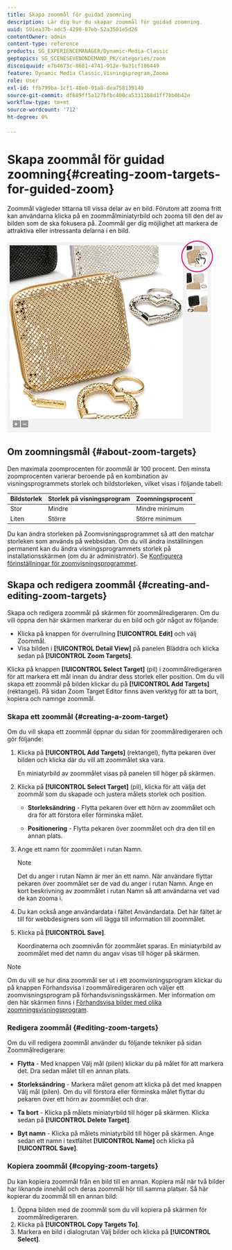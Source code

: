 ```yaml
---
title: Skapa zoommål för guidad zoomning
description: Lär dig hur du skapar zoommål för guidad zoomning.
uuid: 501ea37b-adc5-4290-87eb-52a3501e5d26
contentOwner: admin
content-type: reference
products: SG_EXPERIENCEMANAGER/Dynamic-Media-Classic
geptopics: SG_SCENESEVENONDEMAND_PK/categories/zoom
discoiquuid: e7b4673c-8681-4741-912e-9a31cf106449
feature: Dynamic Media Classic,Visningsprogram,Zooma
role: User
exl-id: ffb799ba-1cf1-48e0-91a8-dea758139140
source-git-commit: df689ff5a127bfbc400ca5331168d1ff7bb0b42e
workflow-type: tm+mt
source-wordcount: '712'
ht-degree: 0%

---
```


# Skapa zoommål för guidad zoomning{#creating-zoom-targets-for-guided-zoom}

Zoommål vägleder tittarna till vissa delar av en bild. Förutom att zooma fritt kan användarna klicka på en zoommålminiatyrbild och zooma till den del av bilden som de ska fokusera på. Zoommål ger dig möjlighet att markera de attraktiva eller intressanta delarna i en bild.

![Skapa zoommål för guidad zoomning](/help/assets/zo_guided_zoom.png)

## Om zoomningsmål {#about-zoom-targets}

Den maximala zoomprocenten för zoommål är 100 procent. Den minsta zoomprocenten varierar beroende på en kombination av visningsprogrammets storlek och bildstorleken, vilket visas i följande tabell:

| Bildstorlek | Storlek på visningsprogram | Zoomningsprocent |
|--- |--- |--- |
| Stor | Mindre | Mindre minimum |
| Liten | Större | Större minimum |

Du kan ändra storleken på Zoomvisningsprogrammet så att den matchar storleken som används på webbsidan. Om du vill ändra inställningen permanent kan du ändra visningsprogrammets storlek på installationsskärmen (om du är administratör). Se [Konfigurera förinställningar för zoomvisningsprogrammet](setting-zoom-viewer-presets.md#setting_up_zoom_viewer_presets).

## Skapa och redigera zoommål {#creating-and-editing-zoom-targets}

Skapa och redigera zoommål på skärmen för zoommålredigeraren. Om du vill öppna den här skärmen markerar du en bild och gör något av följande:

* Klicka på knappen för överrullning **[!UICONTROL Edit]** och välj Zoommål.
* Visa bilden i **[!UICONTROL Detail View]** på panelen Bläddra och klicka sedan på **[!UICONTROL Zoom Targets]**.

Klicka på knappen **[!UICONTROL Select Target]** (pil) i zoommålredigeraren för att markera ett mål innan du ändrar dess storlek eller position. Om du vill skapa ett zoommål på bilden klickar du på **[!UICONTROL Add Targets]** (rektangel). På sidan Zoom Target Editor finns även verktyg för att ta bort, kopiera och namnge zoommål.

### Skapa ett zoommål {#creating-a-zoom-target}

Om du vill skapa ett zoommål öppnar du sidan för zoommålredigeraren och gör följande:

1. Klicka på **[!UICONTROL Add Targets]** (rektangel), flytta pekaren över bilden och klicka där du vill att zoommålet ska vara.

   En miniatyrbild av zoommålet visas på panelen till höger på skärmen.

1. Klicka på **[!UICONTROL Select Target]** (pil), klicka för att välja det zoommål som du skapade och justera målets storlek och position.

   * **Storleksändring** - Flytta pekaren över ett hörn av zoommålet och dra för att förstora eller förminska målet.

   * **Positionering**  - Flytta pekaren över zoommålet och dra den till en annan plats.

1. Ange ett namn för zoommålet i rutan Namn.

   >[!NOTE]
   >
   >Det du anger i rutan Namn är mer än ett namn. När användare flyttar pekaren över zoommålet ser de vad du anger i rutan Namn. Ange en kort beskrivning av zoommålet i rutan Namn så att användarna vet vad de kan zooma i.

1. Du kan också ange användardata i fältet Användardata. Det här fältet är till för webbdesigners som vill lägga till information till zoommålet.
1. Klicka på **[!UICONTROL Save]**.

   Koordinaterna och zoomnivån för zoommålet sparas. En miniatyrbild av zoommålet med det namn du angav visas till höger på skärmen.

>[!NOTE]
>
>Om du vill se hur dina zoommål ser ut i ett zoomvisningsprogram klickar du på knappen Förhandsvisa i zoommålredigeraren och väljer ett zoomvisningsprogram på förhandsvisningsskärmen. Mer information om den här skärmen finns i [Förhandsvisa bilder med olika zoomningsvisningsprogram](previewing-image-assets-different-zoom.md#previewing_image_assets_with_different_zoom_viewers).

### Redigera zoommål {#editing-zoom-targets}

Om du vill redigera zoommål använder du följande tekniker på sidan Zoommålredigerare:

* **Flytta**  - Med knappen Välj mål (pilen) klickar du på målet för att markera det. Dra sedan målet till en annan plats.

* **Storleksändring** - Markera målet genom att klicka på det med knappen Välj mål (pilen). Om du vill förstora eller förminska målet flyttar du pekaren över ett hörn av zoommålet och drar.

* **Ta bort** - Klicka på målets miniatyrbild till höger på skärmen. Klicka sedan på **[!UICONTROL Delete Target]**.

* **Byt namn** - Klicka på målets miniatyrbild till höger på skärmen. Ange sedan ett namn i textfältet **[!UICONTROL Name]** och klicka på **[!UICONTROL Save]**.

### Kopiera zoommål {#copying-zoom-targets}

Du kan kopiera zoommål från en bild till en annan. Kopiera mål när två bilder har liknande innehåll och deras zoommål hör till samma platser. Så här kopierar du zoommål till en annan bild:

1. Öppna bilden med de zoommål som du vill kopiera på skärmen för zoommålredigeraren.
1. Klicka på **[!UICONTROL Copy Targets To]**.
1. Markera en bild i dialogrutan Välj bilder och klicka på **[!UICONTROL Select]**.
